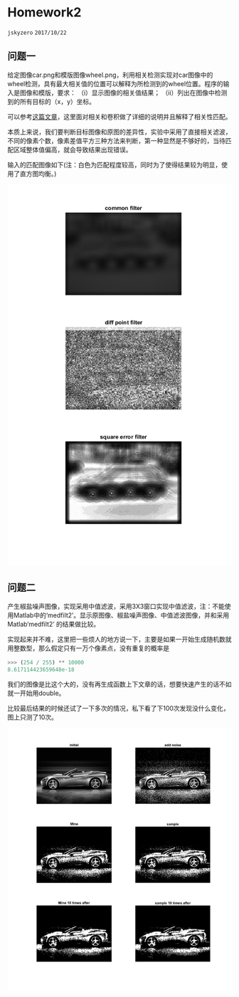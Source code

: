 # Homework2
`jskyzero` `2017/10/22`

## 问题一
给定图像car.png和模版图像wheel.png，利用相关检测实现对car图像中的 wheel检测，具有最大相关值的位置可以解释为所检测到的wheel位置。程序的输 入是图像和模版，要求： 
（i）显示图像的相关值结果；
（ii）列出在图像中检测到的所有目标的（x，y）坐标。

可以参考[这篇文章](http://www.cs.umd.edu/~djacobs/CMSC426/Convolution.pdf)，这里面对相关和卷积做了详细的说明并且解释了相关性匹配。

本质上来说，我们要判断目标图像和原图的差异性，实验中采用了直接相关滤波，不同的像素个数，像素差值平方三种方法来判断，第一种显然是不够好的，当待匹配区域整体值偏高，就会导致结果出现错误。

输入的匹配图像如下(注：白色为匹配程度较高，同时为了使得结果较为明显，使用了直方图均衡。)

![输出1](./question1.png)

## 问题二

产生椒盐噪声图像，实现采用中值滤波，采用3X3窗口实现中值滤波，注：不能使用Matlab中的‘medfilt2’。显示原图像、椒盐噪声图像、中值滤波图像，并和采用Matlab‘medfilt2’ 的结果做比较。

实现起来并不难，这里把一些烦人的地方说一下，主要是如果一开始生成随机数就用整数型，那么假定只有一万个像素点，没有重复的概率是
```python
>>> (254 / 255) ** 10000
8.617114423659648e-18
```
我们的图像是比这个大的，没有再生成函数上下文章的话，想要快速产生的话不如就一开始用double。

比较最后结果的时候还试了一下多次的情况，私下看了下100次发现没什么变化，图上只测了10次。

![输出2](./question2.png)
